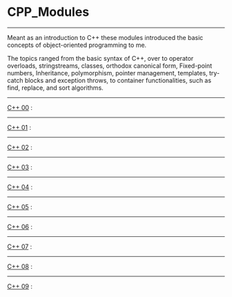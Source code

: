 # CPP_Modules

---

Meant as an introduction to C++ these modules introduced the basic concepts of object-oriented programming to me.

The topics ranged from the basic syntax of C++, over to operator overloads, stringstreams, classes, orthodox canonical form, Fixed-point numbers, Inheritance, polymorphism, pointer management, templates, try-catch blocks and exception throws, to container functionalities, such as find, replace, and sort algorithms.

---

[C++ 00](https://github.com/mleibeng/CPP_Modules/tree/main/cpp00) :

---

[C++ 01](https://github.com/mleibeng/CPP_Modules/tree/main/cpp01) :

---

[C++ 02](https://github.com/mleibeng/CPP_Modules/tree/main/cpp02) :

---

[C++ 03](https://github.com/mleibeng/CPP_Modules/tree/main/cpp03) :

---

[C++ 04](https://github.com/mleibeng/CPP_Modules/tree/main/cpp04) :

---

[C++ 05](https://github.com/mleibeng/CPP_Modules/tree/main/cpp05) :

---

[C++ 06](https://github.com/mleibeng/CPP_Modules/tree/main/cpp06) :

---

[C++ 07](https://github.com/mleibeng/CPP_Modules/tree/main/cpp07) :

---

[C++ 08](https://github.com/mleibeng/CPP_Modules/tree/main/cpp08) :

---

[C++ 09](https://github.com/mleibeng/CPP_Modules/tree/main/cpp09) :


